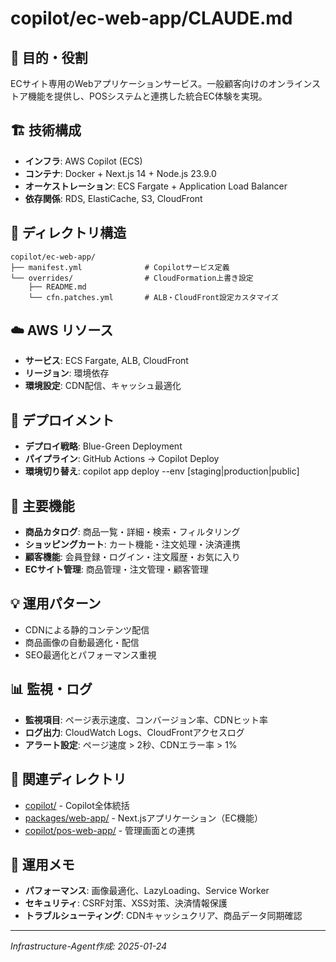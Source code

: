 # copilot/ec-web-app/CLAUDE.md

## 🎯 目的・役割

ECサイト専用のWebアプリケーションサービス。一般顧客向けのオンラインストア機能を提供し、POSシステムと連携した統合EC体験を実現。

## 🏗️ 技術構成
- **インフラ**: AWS Copilot (ECS)
- **コンテナ**: Docker + Next.js 14 + Node.js 23.9.0
- **オーケストレーション**: ECS Fargate + Application Load Balancer
- **依存関係**: RDS, ElastiCache, S3, CloudFront

## 📁 ディレクトリ構造
```
copilot/ec-web-app/
├── manifest.yml              # Copilotサービス定義
└── overrides/                # CloudFormation上書き設定
    ├── README.md
    └── cfn.patches.yml       # ALB・CloudFront設定カスタマイズ
```

## ☁️ AWS リソース
- **サービス**: ECS Fargate, ALB, CloudFront
- **リージョン**: 環境依存
- **環境設定**: CDN配信、キャッシュ最適化

## 🔄 デプロイメント
- **デプロイ戦略**: Blue-Green Deployment
- **パイプライン**: GitHub Actions → Copilot Deploy
- **環境切り替え**: copilot app deploy --env [staging|production|public]

## 🔧 主要機能
- **商品カタログ**: 商品一覧・詳細・検索・フィルタリング
- **ショッピングカート**: カート機能・注文処理・決済連携
- **顧客機能**: 会員登録・ログイン・注文履歴・お気に入り
- **ECサイト管理**: 商品管理・注文管理・顧客管理

## 💡 運用パターン
- CDNによる静的コンテンツ配信
- 商品画像の自動最適化・配信
- SEO最適化とパフォーマンス重視

## 📊 監視・ログ
- **監視項目**: ページ表示速度、コンバージョン率、CDNヒット率
- **ログ出力**: CloudWatch Logs、CloudFrontアクセスログ
- **アラート設定**: ページ速度 > 2秒、CDNエラー率 > 1%

## 🔗 関連ディレクトリ
- [copilot/](../) - Copilot全体統括
- [packages/web-app/](../../packages/web-app/) - Next.jsアプリケーション（EC機能）
- [copilot/pos-web-app/](../pos-web-app/) - 管理画面との連携

## 📝 運用メモ
- **パフォーマンス**: 画像最適化、LazyLoading、Service Worker
- **セキュリティ**: CSRF対策、XSS対策、決済情報保護
- **トラブルシューティング**: CDNキャッシュクリア、商品データ同期確認

---
*Infrastructure-Agent作成: 2025-01-24*